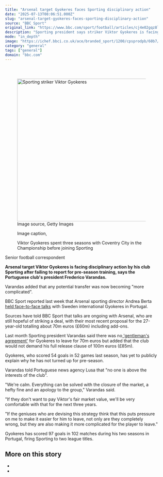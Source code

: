 ```yaml
---
title: "Arsenal target Gyokeres faces Sporting disciplinary action"
date: "2025-07-13T08:06:51.000Z"
slug: "arsenal-target-gyokeres-faces-sporting-disciplinary-action"
source: "BBC Sport"
original_link: "https://www.bbc.com/sport/football/articles/cj4e02gqz8lo"
description: "Sporting president says striker Viktor Gyokeres is facing disciplinary action after he did not report for pre-season training with his potential transfer away from the Portuguese club becoming 'more complicated'."
mode: "in_depth"
image: "https://ichef.bbci.co.uk/ace/branded_sport/1200/cpsprodpb/60b7/live/7c710c10-5fb8-11f0-a0d9-9133dc2e145c.jpg"
category: "general"
tags: ["general"]
domain: "bbc.com"
---
```

<div id="readability-page-1" class="page"><div><main id="main-content" data-testid="main-content"><article id="urn-bbc-ares--article-cj4e02gqz8lo"><header data-component="headline-block"></header><div data-component="image-block"><figure><p><span><picture><source srcset="https://ichef.bbci.co.uk/ace/standard/240/cpsprodpb/60b7/live/7c710c10-5fb8-11f0-a0d9-9133dc2e145c.jpg.webp 240w, https://ichef.bbci.co.uk/ace/standard/320/cpsprodpb/60b7/live/7c710c10-5fb8-11f0-a0d9-9133dc2e145c.jpg.webp 320w, https://ichef.bbci.co.uk/ace/standard/480/cpsprodpb/60b7/live/7c710c10-5fb8-11f0-a0d9-9133dc2e145c.jpg.webp 480w, https://ichef.bbci.co.uk/ace/standard/624/cpsprodpb/60b7/live/7c710c10-5fb8-11f0-a0d9-9133dc2e145c.jpg.webp 624w, https://ichef.bbci.co.uk/ace/standard/800/cpsprodpb/60b7/live/7c710c10-5fb8-11f0-a0d9-9133dc2e145c.jpg.webp 800w" type="image/webp"><img alt="Sporting striker Viktor Gyokeres " src="https://ichef.bbci.co.uk/ace/standard/833/cpsprodpb/60b7/live/7c710c10-5fb8-11f0-a0d9-9133dc2e145c.jpg" srcset="https://ichef.bbci.co.uk/ace/standard/240/cpsprodpb/60b7/live/7c710c10-5fb8-11f0-a0d9-9133dc2e145c.jpg 240w, https://ichef.bbci.co.uk/ace/standard/320/cpsprodpb/60b7/live/7c710c10-5fb8-11f0-a0d9-9133dc2e145c.jpg 320w, https://ichef.bbci.co.uk/ace/standard/480/cpsprodpb/60b7/live/7c710c10-5fb8-11f0-a0d9-9133dc2e145c.jpg 480w, https://ichef.bbci.co.uk/ace/standard/624/cpsprodpb/60b7/live/7c710c10-5fb8-11f0-a0d9-9133dc2e145c.jpg 624w, https://ichef.bbci.co.uk/ace/standard/800/cpsprodpb/60b7/live/7c710c10-5fb8-11f0-a0d9-9133dc2e145c.jpg 800w" width="833" height="469"></picture></span><span role="text"><span>Image source, </span>Getty Images</span></p><figcaption><span>Image caption, </span><p>Viktor Gyokeres spent three seasons with Coventry City in the Championship before joining Sporting</p></figcaption></figure></div><div data-component="byline-block"><p>Senior football correspondent</p></div><div data-component="text-block"><p><b>Arsenal target Viktor Gyokeres is facing disciplinary action by his club Sporting after failing to report for pre-season training, says the Portuguese club's president Frederico Varandas.</b></p><p>Varandas added that any potential transfer was now becoming "more complicated".</p><p>BBC Sport reported last week that Arsenal sporting director Andrea Berta <a href="https://www.bbc.com/sport/football/articles/cjrljneqe5zo">held face-to-face talks</a> with Sweden international Gyokeres in Portugal.</p><p>Sources have told BBC Sport that talks are ongoing with Arsenal, who are still hopeful of striking a deal, with their most recent proposal for the 27-year-old  totalling about 70m euros (£60m) including add-ons.</p><p>Last month Sporting president Varandas said there was no<a href="https://www.bbc.com/sport/football/articles/cgj89v9x5yzo"> 'gentleman's agreement'</a> for Gyokeres to leave for 70m euros but added that the club would not demand his full release clause of 100m euros (£85m).</p><p>Gyokeres, who scored 54 goals in 52 games last season, has yet to publicly explain why he has not turned up for pre-season.</p><p>Varandas told Portuguese news agency Lusa that "no one is above the interests of the club".</p><p>"We're calm. Everything can be solved with the closure of the market, a hefty fine and an apology to the group," Varandas said.</p><p>"If they don't want to pay Viktor's fair market value, we'll be very comfortable with that for the next three years.</p><p>"If the geniuses who are devising this strategy think that this puts pressure on me to make it easier for him to leave, not only are they completely wrong, but they are also making it more complicated for the player to leave."</p><p>Gyokeres has scored 97 goals in 102 matches during his two seasons in Portugal, firing Sporting to two league titles.</p></div><section data-component="links-block"><p><h2 type="normal">More on this story</h2></p><ul role="list"><li></li><li></li></ul></section></article></main></div></div>